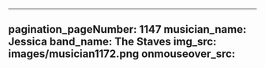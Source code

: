 ------
pagination_pageNumber: 1147
musician_name: Jessica
band_name: The Staves
img_src: images/musician1172.png
onmouseover_src: 
------